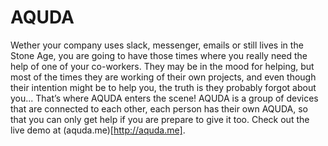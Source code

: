 # AQUDA

Wether your company uses slack, messenger, emails or still lives in the Stone Age, you are going to have those times where you really need the help of one of your co-workers. They may be in the mood for helping, but most of the times they are working of their own projects, and even though their intention might be to help you, the truth is they probably forgot about you... That’s where AQUDA enters the scene! AQUDA is a group of devices that are connected to each other, each person has their own AQUDA, so that you can only get help if you are prepare to give it too.
Check out the live demo at (aquda.me)[http://aquda.me].
